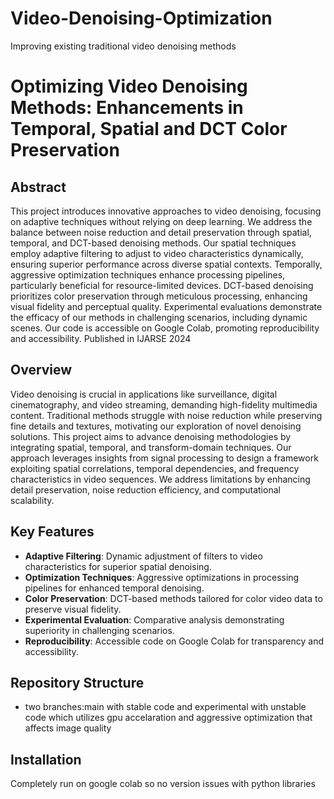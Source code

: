 # Video-Denoising-Optimization
Improving existing traditional video denoising methods

# Optimizing Video Denoising Methods: Enhancements in Temporal, Spatial and DCT Color Preservation



## Abstract

This project introduces innovative approaches to video denoising, focusing on adaptive techniques without relying on deep learning. We address the balance between noise reduction and detail preservation through spatial, temporal, and DCT-based denoising methods. Our spatial techniques employ adaptive filtering to adjust to video characteristics dynamically, ensuring superior performance across diverse spatial contexts. Temporally, aggressive optimization techniques enhance processing pipelines, particularly beneficial for resource-limited devices. DCT-based denoising prioritizes color preservation through meticulous processing, enhancing visual fidelity and perceptual quality. Experimental evaluations demonstrate the efficacy of our methods in challenging scenarios, including dynamic scenes. Our code is accessible on Google Colab, promoting reproducibility and accessibility.
Published in IJARSE 2024

## Overview

Video denoising is crucial in applications like surveillance, digital cinematography, and video streaming, demanding high-fidelity multimedia content. Traditional methods struggle with noise reduction while preserving fine details and textures, motivating our exploration of novel denoising solutions. This project aims to advance denoising methodologies by integrating spatial, temporal, and transform-domain techniques. Our approach leverages insights from signal processing to design a framework exploiting spatial correlations, temporal dependencies, and frequency characteristics in video sequences. We address limitations by enhancing detail preservation, noise reduction efficiency, and computational scalability.

## Key Features

- **Adaptive Filtering**: Dynamic adjustment of filters to video characteristics for superior spatial denoising.
- **Optimization Techniques**: Aggressive optimizations in processing pipelines for enhanced temporal denoising.
- **Color Preservation**: DCT-based methods tailored for color video data to preserve visual fidelity.
- **Experimental Evaluation**: Comparative analysis demonstrating superiority in challenging scenarios.
- **Reproducibility**: Accessible code on Google Colab for transparency and accessibility.

## Repository Structure

- two branches:main with stable code and experimental with unstable code which utilizes gpu accelaration and aggressive optimization that affects image quality

## Installation

Completely run on google colab so no version issues with python libraries
